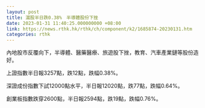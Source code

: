 ```yaml
---
layout: post
title: 滬股半日跌0.38%　半導體股份下挫
date: 2023-01-31 11:40:25.000000000 +08:00
link: https://news.rthk.hk/rthk/ch/component/k2/1685874-20230131.htm
categories: rthk
---
```


內地股市反覆向下，半導體、醫藥醫療、旅遊股下挫，教育、汽車產業鏈等股份造好。

上證指數半日報3257點，跌12點，跌幅0.38%。

深證成份指數下試12000點水平，半日報12020點，跌77點，跌幅0.64%。

創業板指數跌穿2600點，半日報2594點，跌19點，跌幅0.76%。
